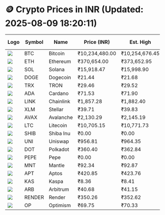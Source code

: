 # 🪙 Crypto Prices in INR (Updated: 2025-08-09 18:20:11)

| Logo | Symbol | Name       | Price (INR) | Est. High | Est. Low | Gross Profit | Fees | Net Profit | ROI % |
|------|--------|------------|-------------|-----------|----------|---------------|------|-------------|--------|
| ![](https://coin-images.coingecko.com/coins/images/1/large/bitcoin.png?1696501400) | BTC    | Bitcoin    | ₹10,234,480.00 | ₹10,254,676.45 | ₹10,214,283.55 | ₹395.46 | ₹200.00 | ₹195.46 | 0.20% |
| ![](https://coin-images.coingecko.com/coins/images/279/large/ethereum.png?1696501628) | ETH    | Ethereum   | ₹370,654.00 | ₹373,652.95 | ₹367,655.05 | ₹1,631.39 | ₹200.00 | ₹1,431.39 | 1.43% |
| ![](https://coin-images.coingecko.com/coins/images/4128/large/solana.png?1718769756) | SOL    | Solana     | ₹15,918.47 | ₹15,998.90 | ₹15,838.04 | ₹1,015.66 | ₹200.00 | ₹815.66 | 0.82% |
| ![](https://coin-images.coingecko.com/coins/images/5/large/dogecoin.png?1696501409) | DOGE   | Dogecoin   | ₹21.44 | ₹21.68 | ₹21.20 | ₹2,307.09 | ₹200.00 | ₹2,107.09 | 2.11% |
| ![](https://coin-images.coingecko.com/coins/images/1094/large/tron-logo.png?1696502193) | TRX    | TRON       | ₹29.46 | ₹29.52 | ₹29.40 | ₹408.16 | ₹200.00 | ₹208.16 | 0.21% |
| ![](https://coin-images.coingecko.com/coins/images/975/large/cardano.png?1696502090) | ADA    | Cardano    | ₹71.53 | ₹71.90 | ₹71.16 | ₹1,041.32 | ₹200.00 | ₹841.32 | 0.84% |
| ![](https://coin-images.coingecko.com/coins/images/877/large/chainlink-new-logo.png?1696502009) | LINK   | Chainlink  | ₹1,857.28 | ₹1,882.40 | ₹1,832.16 | ₹2,742.34 | ₹200.00 | ₹2,542.34 | 2.54% |
| ![](https://coin-images.coingecko.com/coins/images/100/large/fmpFRHHQ_400x400.jpg?1735231350) | XLM    | Stellar    | ₹39.71 | ₹39.83 | ₹39.59 | ₹583.41 | ₹200.00 | ₹383.41 | 0.38% |
| ![](https://coin-images.coingecko.com/coins/images/12559/large/Avalanche_Circle_RedWhite_Trans.png?1696512369) | AVAX   | Avalanche  | ₹2,130.29 | ₹2,145.19 | ₹2,115.39 | ₹1,408.39 | ₹200.00 | ₹1,208.39 | 1.21% |
| ![](https://coin-images.coingecko.com/coins/images/2/large/litecoin.png?1696501400) | LTC    | Litecoin   | ₹10,705.15 | ₹10,771.73 | ₹10,638.57 | ₹1,251.60 | ₹200.00 | ₹1,051.60 | 1.05% |
| ![](https://coin-images.coingecko.com/coins/images/11939/large/shiba.png?1696511800) | SHIB   | Shiba Inu  | ₹0.00 | ₹0.00 | ₹0.00 | ₹1,814.28 | ₹200.00 | ₹1,614.28 | 1.61% |
| ![](https://coin-images.coingecko.com/coins/images/12504/large/uniswap-logo.png?1720676669) | UNI    | Uniswap    | ₹956.81 | ₹964.35 | ₹949.27 | ₹1,588.70 | ₹200.00 | ₹1,388.70 | 1.39% |
| ![](https://coin-images.coingecko.com/coins/images/12171/large/polkadot.png?1696512008) | DOT    | Polkadot   | ₹360.40 | ₹362.84 | ₹357.96 | ₹1,361.87 | ₹200.00 | ₹1,161.87 | 1.16% |
| ![](https://coin-images.coingecko.com/coins/images/29850/large/pepe-token.jpeg?1696528776) | PEPE   | Pepe       | ₹0.00 | ₹0.00 | ₹0.00 | ₹2,236.95 | ₹200.00 | ₹2,036.95 | 2.04% |
| ![](https://coin-images.coingecko.com/coins/images/30980/large/Mantle-Logo-mark.png?1739213200) | MNT    | Mantle     | ₹92.34 | ₹92.87 | ₹91.81 | ₹1,153.46 | ₹200.00 | ₹953.46 | 0.95% |
| ![](https://coin-images.coingecko.com/coins/images/26455/large/aptos_round.png?1696525528) | APT    | Aptos      | ₹420.85 | ₹423.76 | ₹417.94 | ₹1,392.54 | ₹200.00 | ₹1,192.54 | 1.19% |
| ![](https://coin-images.coingecko.com/coins/images/25751/large/kaspa-icon-exchanges.png?1696524837) | KAS    | Kaspa      | ₹8.36 | ₹8.41 | ₹8.31 | ₹1,227.58 | ₹200.00 | ₹1,027.58 | 1.03% |
| ![](https://coin-images.coingecko.com/coins/images/16547/large/arb.jpg?1721358242) | ARB    | Arbitrum   | ₹40.68 | ₹41.15 | ₹40.21 | ₹2,312.57 | ₹200.00 | ₹2,112.57 | 2.11% |
| ![](https://coin-images.coingecko.com/coins/images/11636/large/rndr.png?1696511529) | RENDER | Render     | ₹350.26 | ₹352.62 | ₹347.90 | ₹1,353.82 | ₹200.00 | ₹1,153.82 | 1.15% |
| ![](https://coin-images.coingecko.com/coins/images/25244/large/Optimism.png?1696524385) | OP     | Optimism   | ₹69.75 | ₹70.33 | ₹69.17 | ₹1,674.11 | ₹200.00 | ₹1,474.11 | 1.47% |
